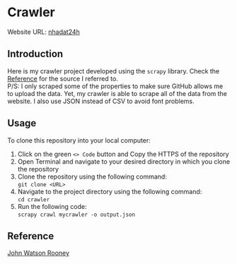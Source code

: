 # Crawler
Website URL: [nhadat24h](https://nhadat24h.net/nha-dat-ban)
## Introduction
Here is my crawler project developed using the `scrapy` library. Check the [Reference](#Reference) for the source I referred to. <br>
P/S: I only scraped some of the properties to make sure GitHub allows me to upload the data. Yet, my crawler is able to scrape all of the data from the website. I also use JSON instead of CSV to avoid font problems.
## Usage
To clone this repository into your local computer:

1) Click on the green `<> Code` button and Copy the HTTPS of the repository
2) Open Terminal and navigate to your desired directory in which you clone the repository
3) Clone the repository using the following command: <br>
`git clone <URL>`
4) Navigate to the project directory using the following command: <br>
`cd crawler`
5) Run the following code: <br>
`scrapy crawl mycrawler -o output.json`
## Reference
[John Watson Rooney](https://www.youtube.com/watch?v=s4jtkzHhLzY&t=763s)


